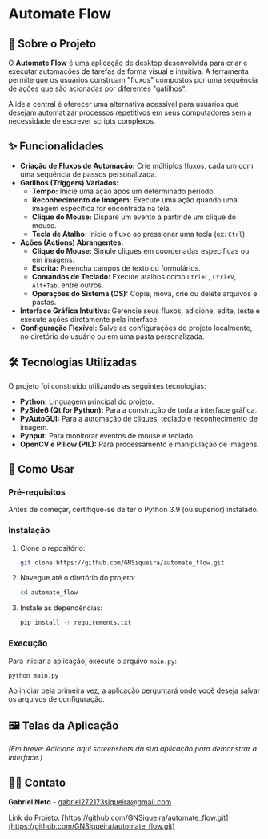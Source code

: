 # Automate Flow

## 📖 Sobre o Projeto

O **Automate Flow** é uma aplicação de desktop desenvolvida para criar e executar automações de tarefas de forma visual e intuitiva. A ferramenta permite que os usuários construam "fluxos" compostos por uma sequência de ações que são acionadas por diferentes "gatilhos".

A ideia central é oferecer uma alternativa acessível para usuários que desejam automatizar processos repetitivos em seus computadores sem a necessidade de escrever scripts complexos.

## ✨ Funcionalidades

* **Criação de Fluxos de Automação:** Crie múltiplos fluxos, cada um com uma sequência de passos personalizada.
* **Gatilhos (Triggers) Variados:**
    * **Tempo:** Inicie uma ação após um determinado período.
    * **Reconhecimento de Imagem:** Execute uma ação quando uma imagem específica for encontrada na tela.
    * **Clique do Mouse:** Dispare um evento a partir de um clique do mouse.
    * **Tecla de Atalho:** Inicie o fluxo ao pressionar uma tecla (ex: `Ctrl`).
* **Ações (Actions) Abrangentes:**
    * **Clique do Mouse:** Simule cliques em coordenadas específicas ou em imagens.
    * **Escrita:** Preencha campos de texto ou formulários.
    * **Comandos de Teclado:** Execute atalhos como `Ctrl+C`, `Ctrl+V`, `Alt+Tab`, entre outros.
    * **Operações do Sistema (OS):** Copie, mova, crie ou delete arquivos e pastas.
* **Interface Gráfica Intuitiva:** Gerencie seus fluxos, adicione, edite, teste e execute ações diretamente pela interface.
* **Configuração Flexível:** Salve as configurações do projeto localmente, no diretório do usuário ou em uma pasta personalizada.

## 🛠️ Tecnologias Utilizadas

O projeto foi construído utilizando as seguintes tecnologias:

* **Python:** Linguagem principal do projeto.
* **PySide6 (Qt for Python):** Para a construção de toda a interface gráfica.
* **PyAutoGUI:** Para a automação de cliques, teclado e reconhecimento de imagem.
* **Pynput:** Para monitorar eventos de mouse e teclado.
* **OpenCV e Pillow (PIL):** Para processamento e manipulação de imagens.

## 🚀 Como Usar

### Pré-requisitos

Antes de começar, certifique-se de ter o Python 3.9 (ou superior) instalado.

### Instalação

1.  Clone o repositório:
    ```bash
    git clone https://github.com/GNSiqueira/automate_flow.git
    ```
2.  Navegue até o diretório do projeto:
    ```bash
    cd automate_flow
    ```
3.  Instale as dependências:
    ```bash
    pip install -r requirements.txt
    ```

### Execução

Para iniciar a aplicação, execute o arquivo `main.py`:

```bash
python main.py
```

Ao iniciar pela primeira vez, a aplicação perguntará onde você deseja salvar os arquivos de configuração.

## 🖼️ Telas da Aplicação

*(Em breve: Adicione aqui screenshots da sua aplicação para demonstrar a interface.)*

## 👨‍💻 Contato

**Gabriel Neto** - [gabriel272173siqueira@gmail.com](gabriel272173siqueira@gmail.com)

Link do Projeto: [https://github.com/GNSiqueira/automate_flow.git](https://github.com/GNSiqueira/automate_flow.git)
